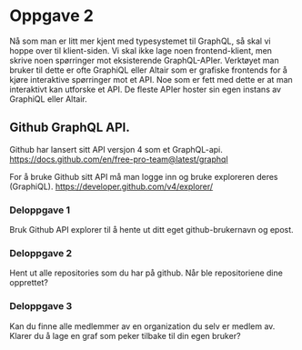 # Oppgave 2

Nå som man er litt mer kjent med typesystemet til GraphQL, så skal vi hoppe over til klient-siden. Vi skal ikke lage noen frontend-klient, men skrive noen spørringer mot eksisterende GraphQL-APIer. Verktøyet man bruker til dette er ofte GraphiQL eller Altair som er grafiske frontends for å kjøre interaktive spørringer mot et API. Noe som er fett med dette er at man interaktivt kan utforske et API. De fleste APIer hoster sin egen instans av GraphiQL eller Altair.

## Github GraphQL API.

Github har lansert sitt API versjon 4 som et GraphQL-api. https://docs.github.com/en/free-pro-team@latest/graphql

For å bruke Github sitt API må man logge inn og bruke exploreren deres (GraphiQL). https://developer.github.com/v4/explorer/

### Deloppgave 1

Bruk Github API explorer til å hente ut ditt eget github-brukernavn og epost.

### Deloppgave 2

Hent ut alle repositories som du har på github. Når ble repositoriene dine opprettet?

### Deloppgave 3

Kan du finne alle medlemmer av en organization du selv er medlem av. Klarer du å lage en graf som peker tilbake til din egen bruker?
